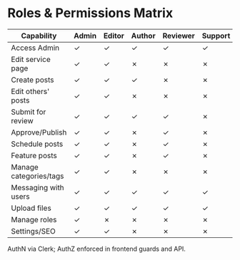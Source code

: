 # Roles & Permissions Matrix

| Capability | Admin | Editor | Author | Reviewer | Support |
|---|---|---|---|---|---|
| Access Admin | ✓ | ✓ | ✓ | ✓ | ✓ |
| Edit service page | ✓ | ✓ | ✗ | ✗ | ✗ |
| Create posts | ✓ | ✓ | ✓ | ✗ | ✗ |
| Edit others' posts | ✓ | ✓ | ✗ | ✗ | ✗ |
| Submit for review | ✓ | ✓ | ✓ | ✓ | ✗ |
| Approve/Publish | ✓ | ✓ | ✗ | ✓ | ✗ |
| Schedule posts | ✓ | ✓ | ✗ | ✓ | ✗ |
| Feature posts | ✓ | ✓ | ✗ | ✓ | ✗ |
| Manage categories/tags | ✓ | ✓ | ✗ | ✗ | ✗ |
| Messaging with users | ✓ | ✓ | ✓ | ✓ | ✓ |
| Upload files | ✓ | ✓ | ✓ | ✓ | ✓ |
| Manage roles | ✓ | ✗ | ✗ | ✗ | ✗ |
| Settings/SEO | ✓ | ✓ | ✗ | ✗ | ✗ |

AuthN via Clerk; AuthZ enforced in frontend guards and API.
